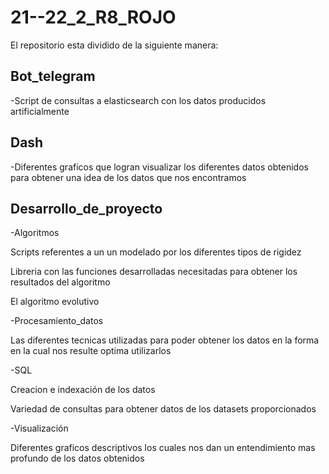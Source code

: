 # 21--22_2_R8_ROJO


El repositorio esta dividido de la siguiente manera:

Bot_telegram
--
-Script de consultas a elasticsearch con los datos producidos artificialmente

Dash
--
-Diferentes graficos que logran visualizar los diferentes datos obtenidos para obtener una idea de los datos que nos encontramos

Desarrollo_de_proyecto
--
-Algoritmos

Scripts referentes a un un modelado por los diferentes tipos de rigidez

Libreria con las funciones desarrolladas necesitadas para obtener los resultados del algoritmo

El algoritmo evolutivo

-Procesamiento_datos

Las diferentes tecnicas utilizadas para poder obtener los datos en la forma en la cual nos resulte optima utilizarlos

-SQL

Creacion e indexación de los datos

Variedad de consultas para obtener datos de los datasets proporcionados

-Visualización

Diferentes graficos descriptivos los cuales nos dan un entendimiento mas profundo de los datos obtenidos
